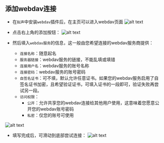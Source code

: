 ## 添加webdav连接

- 在`拟声`中安装`webdav`插件后，在主页可以进入webdav页面
![alt text](image.png)

- 点击右上角的添加按钮：
![alt text](image-1.png)

- 然后填入`webdav服务`的信息，这一般由您希望连接的webdav服务商提供：
  - `连接名称`：随意起名
  - `服务器链接`：webdav服务的链接，不能乱填或填错
  - `连接用户名`：webdav服务的账号名称
  - `连接密码`：webdav服务的账号密码
  - `自签名证书`：可不填，默认允许任意证书。如果您的webdav服务启用了自签名证书加密，且希望验证证书，可填入证书的一段即可，验证失败再尝试另一段。
  - `访问权限`：
    - `公开`：允许共享您的webdav连接给其他用户使用，这意味着您愿意公开您的webdav账号密码
    - `私密`：仅您的账号可使用

![alt text](image-2.png)

- 填写完成后，可滑动到底部尝试连接：
![alt text](image-3.png)